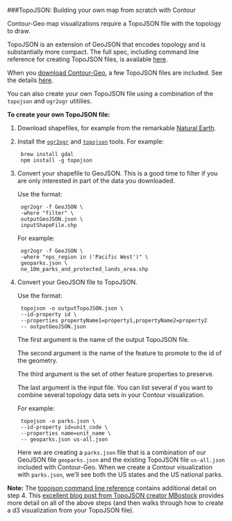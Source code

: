 ###TopoJSON: Building your own map from scratch with Contour

Contour-Geo map visualizations require a TopoJSON file with the topology to draw.

TopoJSON is an extension of GeoJSON that encodes topology and is substantially more compact. The full spec, including command line reference for creating TopoJSON files, is available [here](http://github.com/mbostock/topojson/wiki).

When you [download Contour-Geo](get_contour.html), a few TopoJSON files are included. See the details [here](#geo-included).

You can also create your own TopoJSON file using a combination of the `topojson` and `ogr2ogr` utitilies.

**To create your own TopoJSON file:**

1. Download shapefiles, for example from the remarkable [Natural Earth](http://www.naturalearthdata.com/).
2. Install the [`ogr2ogr`](http://www.gdal.org/ogr2ogr.html) and [`topojson`](https://github.com/mbostock/topojson) tools. For example:

		brew install gdal
		npm install -g topojson

3. Convert your shapefile to GeoJSON. This is a good time to filter if you are only interested in part of the data you downloaded.

	Use the format:

		ogr2ogr -f GeoJSON \
		-where "filter" \
		outputGeoJSON.json \
		inputShapeFile.shp

	For example:

		ogr2ogr -f GeoJSON \
		-where "nps_region in ('Pacific West')" \
		geoparks.json \
		ne_10m_parks_and_protected_lands_area.shp

4. Convert your GeoJSON file to TopoJSON.

	Use the format:

		topojson -o outputTopoJSON.json \
		--id-property id \
		--properties propertyName1=property1,propertyName2=property2
		-- outputGeoJSON.json

	The first argument is the name of the output TopoJSON file.

	The second argument is the name of the feature to promote to the id of the geometry.

	The third argument is the set of other feature properties to preserve.

	The last argument is the input file. You can list several if you want to combine several topology data sets in your Contour visualization.

	For example:

		topojson -o parks.json \
		--id-property id=unit_code \
		--properties name=unit_name \
		-- geoparks.json us-all.json

	Here we are creating a `parks.json` file that is a combination of our GeoJSON file `geoparks.json` and the existing TopoJSON file `us-all.json` included with Contour-Geo. When we create a Contour visualization with `parks.json`, we'll see both the US states and the US national parks.

**Note:** The [topojson command line reference](http://github.com/mbostock/topojson/wiki/Command-Line-Reference) contains additional detail on step 4. This [excellent blog post from TopoJSON creator MBostock](http://bost.ocks.org/mike/map/) provides more detail on all of the above steps (and then walks through how to create a d3 visualization from your TopoJSON file).
